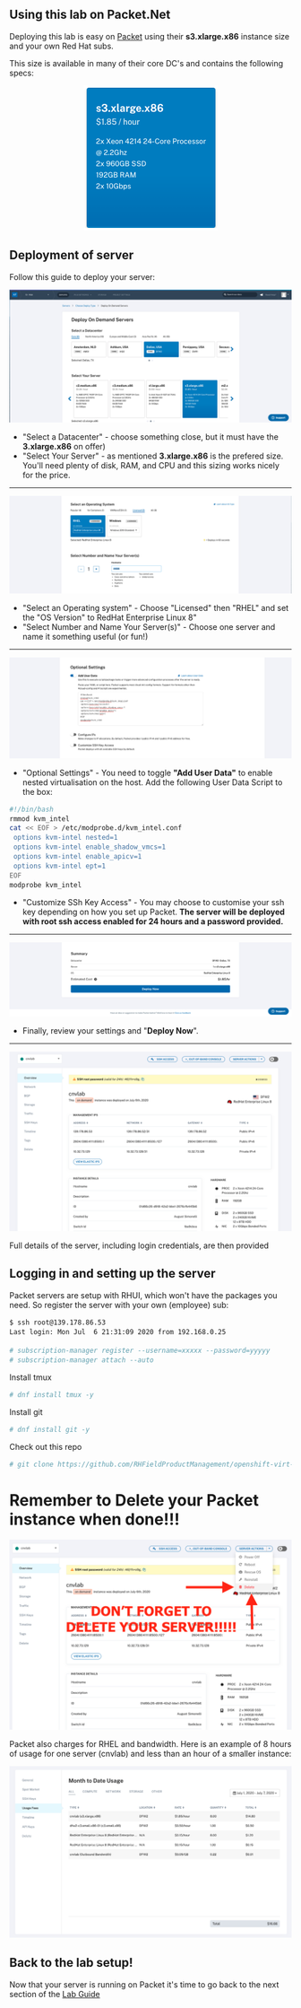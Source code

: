 ## Using this lab on Packet.Net

Deploying this lab is easy on [Packet](https://www.packet.com/) using their **s3.xlarge.x86** instance size and your own Red Hat subs. 

This size is available in many of their core DC's and contains the following specs:
<center>
    <img src="images/packet-instance-size.png"/>
</center>

## Deployment of server

Follow this guide to deploy your server:

<center>
    <img src="images/packet-deploy-1.png"/>
</center>

* "Select a Datacenter" - choose something close, but it must have the **3.xlarge.x86** on offer)
* "Select Your Server" - as mentioned **3.xlarge.x86** is the prefered size. You'll need plenty of disk, RAM, and CPU and this sizing works nicely for the price.

---

<center>
    <img src="images/packet-deploy-2.png"/>
</center>

* "Select an Operating system" - Choose "Licensed" then "RHEL" and set the "OS Version" to RedHat Enterprise Linux 8"
* "Select Number and Name Your Server(s)" - Choose one server and name it something useful (or fun!)

---

<center>
    <img src="images/packet-user-data.png"/>
</center>

* "Optional Settings" - You need to toggle **"Add User Data"** to enable nested virtualisation on the host. Add the following User Data Script to the box:

~~~bash
#!/bin/bash
rmmod kvm_intel
cat << EOF > /etc/modprobe.d/kvm_intel.conf
 options kvm-intel nested=1
 options kvm-intel enable_shadow_vmcs=1
 options kvm-intel enable_apicv=1
 options kvm-intel ept=1
EOF
modprobe kvm_intel
~~~

* "Customize SSh Key Access" - You may choose to customise your ssh key depending on how you set up Packet. **The server will be deployed with root ssh access enabled for 24 hours and a password provided.**

---

<center>
    <img src="images/packet-deploy-3.png"/>
</center>

* Finally, review your settings and "**Deploy Now**".

---

<center>
    <img src="images/packet-deploy-4.png"/>
</center>

Full details of the server, including login credentials, are then provided

## Logging in and setting up the server

Packet servers are setup with RHUI, which won't have the packages you need. So register the server with your own (employee) sub:

~~~bash
$ ssh root@139.178.86.53
Last login: Mon Jul  6 21:31:09 2020 from 192.168.0.25

# subscription-manager register --username=xxxxx --password=yyyyy
# subscription-manager attach --auto
~~~

Install tmux

~~~bash
# dnf install tmux -y
~~~

Install git

~~~bash
# dnf install git -y
~~~

Check out this repo

~~~bash
# git clone https://github.com/RHFieldProductManagement/openshift-virt-labs.git
~~~

# Remember to Delete your Packet instance when done!!!

<center>
    <img src="images/packet-delete.png"/>
</center>

Packet also charges for RHEL and bandwidth. Here is an example of 8 hours of usage for one server (cnvlab) and less than an hour of a smaller instance:

<center>
    <img src="images/packet-sample-costs.png"/>
</center>

## Back to the lab setup!

Now that your server is running on Packet it's time to go back to the next section of the [Lab Guide](https://github.com/RHFieldProductManagement/openshift-virt-labs#user-requirements)



